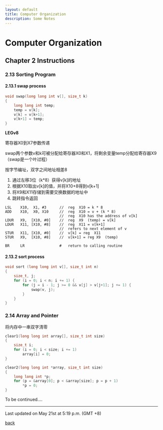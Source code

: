 ```yaml
---
layout: default
title: Computer Organization
description: Some Notes
---
```


# Computer Organization

## Chapter 2 Instructions

### 2.13 Sorting Program

#### 2.13.1 swap process

```c
void swap(long long int v[], size_t k)
{
    long long int temp;
    temp = v[k];
    v[k] = v[k+1];
    v[k+1] = temp;
}
```

**LEGv8**

寄存器X0到X7参数传递

swap两个参数v和k可被分配给寄存器X0和X1，将剩余变量temp分配给寄存器X9（swap是一个叶过程）

按字节编址，双字之间地址相差8

1. 通过左移3位（k*8）获得v[k]的地址
2. 根据X10取出v[k]的值，并将X10+8得到v[k+1]
3. 将X9和X11存储到需要交换数据的地址中
4. 跳转指令返回

```assembly
LSL    X10,  X1, #3      //  reg  X10 = k * 8
ADD    X10,  X0, X10     //  reg  X10 = v + (k * 8)
​                         //  reg  X10 has the address of v[k]
LDUR   X9,  [X10, #0]    //  reg  X9  (temp) = v[k]
LDUR   X11, [X10, #8]    //  reg  X11 = v[k+1]
​                         //  refers to next element of v
STUR   X11, [X10, #0]    //  v[k] = reg  X11
STUR   X9,  [X10, #8]    //  v[k+1] = reg X9  (temp)
​
BR     LR                #   return to calling routine 
```

#### 2.13.2 sort process

```c
void sort (long long int v[], size_t int n)
{
    size_t, j;
    for (i = 0; i < n; i += 1) {
        for (j = i - 1; j >= 0 && v[j] > v[j+1]; j += 1) {
            swap(v, j);
        }
    }
}
```



### 2.14 Array and Pointer

将内存中一串双字清零

```c
clear1(long long int array[], size_t int size)
{
    size_t i;
    for (i = 0; i < size; i += 1)
        array[i] = 0;
}

clear2(long long int *array, size_t int size)
{
    long long int *p;
    for (p = &array[0]; p < &array[size]; p = p + 1)
        *p = 0;
}
```

To be continued....
* * *
Last updated on May 21st at 5:19 p.m. (GMT +8)

[back](../../)

